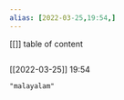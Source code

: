 ```yaml
---
alias: [2022-03-25,19:54,]
---
```

[[]]
table of content
```toc
```

[[2022-03-25]] 19:54

```query
"malayalam"
```